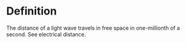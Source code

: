 # Definition

The distance of a light wave travels in free space in one-millionth of a
second. See electrical distance.
